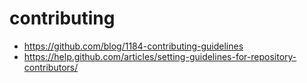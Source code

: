 # contributing
- https://github.com/blog/1184-contributing-guidelines
- https://help.github.com/articles/setting-guidelines-for-repository-contributors/
